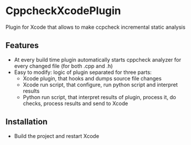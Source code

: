 CppcheckXcodePlugin
===================

Plugin for Xcode that allows to make ccpcheck incremental static analysis

## Features
- At every build time plugin automatically starts cppcheck analyzer for every changed file (for both .cpp and .h)
- Easy to modify: logic of plugin separated for three parts:
	- Xcode plugin, that hooks and dumps source file changes
	- Xcode run script, that configure, run python script and interpret results
	- Python run script, that interpret results of plugin, process it, do checks, process results and send to Xcode

## Installation
- Build the project and restart Xcode